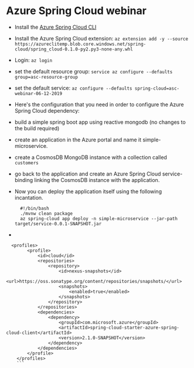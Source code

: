 # Azure Spring Cloud webinar 

* Install the [Azure Spring Cloud CLI](https://docs.microsoft.com/en-us/cli/azure/install-azure-cli?WT.mc_id=azurespringcloud-github-judubois&view=azure-cli-latest)
* Install the Azure Spring Cloud extension: `az extension add -y --source https://azureclitemp.blob.core.windows.net/spring-cloud/spring_cloud-0.1.0-py2.py3-none-any.whl`
* Login: `az login`
* set the default resource group: `service az configure --defaults group=asc-resource-group`
* set the default service: `az configure --defaults spring-cloud=asc-webinar-06-12-2019`
* Here's the configuration that you need in order to configure the Azure Spring Cloud dependency: 
* build a simple spring boot app using reactive mongodb (no changes to the build required)
* create an application in the Azure portal and name it simple-microservice.
* create a CosmosDB MongoDB instance with a collection called `customers` 
* go back to the application and create an Azure Spring Cloud service-binding linking the CosmosDB instance with the application.
* Now you can deploy the application itself using the following incantation. 

  ```
    #!/bin/bash
    ./mvnw clean package
    az spring-cloud app deploy -n simple-microservice --jar-path target/service-0.0.1-SNAPSHOT.jar
  ```
* 
```
  <profiles>
        <profile>
            <id>cloud</id>
            <repositories>
                <repository>
                    <id>nexus-snapshots</id>
                    <url>https://oss.sonatype.org/content/repositories/snapshots/</url>
                    <snapshots>
                        <enabled>true</enabled>
                    </snapshots>
                </repository>
            </repositories>
            <dependencies>
                <dependency>
                    <groupId>com.microsoft.azure</groupId>
                    <artifactId>spring-cloud-starter-azure-spring-cloud-client</artifactId>
                    <version>2.1.0-SNAPSHOT</version>
                </dependency>
            </dependencies>
        </profile>
    </profiles>
    ```
